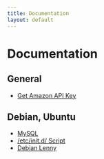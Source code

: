 ```yaml
---
title: Documentation
layout: default
---
```


Documentation
=============

General
-------

* [Get Amazon API Key](amazon.html)

Debian, Ubuntu
--------------

* [MySQL](mysql.html)
* [/etc/init.d/ Script](init-script.html)
* [Debian Lenny](debian_lenny.html)
